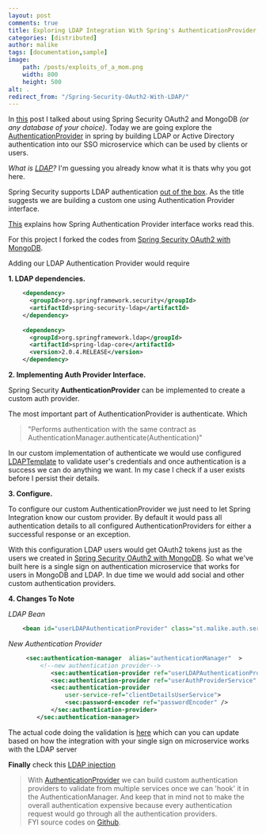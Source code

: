 ```yaml
---
layout: post
comments: true
title: Exploring LDAP Integration With Spring's AuthenticationProvider,OAuth2 and MongoDB for a SSO service
categories: [distributed]
author: malike
tags: [documentation,sample]
image:
    path: /posts/exploits_of_a_mom.png
    width: 800
    height: 500
alt: .
redirect_from: "/Spring-Security-OAuth2-With-LDAP/"
---
```


In [this](http://malike.github.io/Spring-Security-OAuth2/)  post I talked about using Spring Security OAuth2 and MongoDB *(or any database of your choice)*. 
Today we are going explore the [AuthenticationProvider](https://docs.spring.io/spring-security/site/docs/3.2.7.RELEASE/apidocs/org/springframework/security/authentication/AuthenticationProvider.html) in spring by building LDAP or Active Directory authentication into our SSO microservice which can be used by clients or users.

*What is [LDAP](https://en.wikipedia.org/wiki/Lightweight_Directory_Access_Protocol)?* I'm guessing you already know what it is thats why you got here.

Spring Security supports LDAP authentication [out of the box](http://projects.spring.io/spring-ldap/). As the title suggests we 
are building a custom one using  Authentication Provider interface.

[This](https://docs.spring.io/spring-security/site/docs/3.1.x/reference/core-services.html) explains how Spring Authentication Provider interface works read this. 


For this project I forked the codes from [Spring Security OAuth2 with MongoDB](http://malike.github.io/Spring-Security-OAuth2/).

Adding our LDAP Authentication Provider would require 

**1. LDAP dependencies.**

```xml
	<dependency>
      <groupId>org.springframework.security</groupId>
      <artifactId>spring-security-ldap</artifactId>
    </dependency>
        
    <dependency>
      <groupId>org.springframework.ldap</groupId>
      <artifactId>spring-ldap-core</artifactId>
      <version>2.0.4.RELEASE</version>
    </dependency>
```

**2. Implementing  Auth Provider Interface.**

Spring Security **AuthenticationProvider** can be implemented to create a custom auth provider. 

The most important part of AuthenticationProvider is authenticate. Which 

>"Performs authentication with the same contract as AuthenticationManager.authenticate(Authentication)"


In our custom implementation of authenticate we would use configured [LDAPTemplate](http://docs.spring.io/autorepo/docs/spring-ldap/2.0.x/apidocs/org/springframework/ldap/core/LdapTemplate.html) to validate user's credentials and once authentication is a success we can do anything we want. In my case I check if a user exists before  I persist their details.


**3. Configure.**

To configure our custom AuthenticationProvider we just need to let Spring Integration know our custom provider. By default it would pass all authentication details to all configured AuthenticationProviders for either a successful response or an exception.


With this configuration LDAP users would get OAuth2 tokens just as the users we created in [Spring Security OAuth2 with MongoDB](http://malike.github.io/Spring-Security-OAuth2/). So what we've built here is a single sign on authentication microservice
that works for users in MongoDB and LDAP. In due time we would add social and other custom authentication providers.


**4. Changes To Note**

*LDAP Bean*
```xml
	<bean id="userLDAPAuthenticationProvider" class="st.malike.auth.server.service.security.UserLDAPAuthProviderService" />
```	

*New Authentication Provider*
```xml
	 <sec:authentication-manager  alias="authenticationManager"  >  
	 	 <!--new authentication provider-->  
	        <sec:authentication-provider ref="userLDAPAuthenticationProvider" /> 
	        <sec:authentication-provider ref="userAuthProviderService" />                   
	        <sec:authentication-provider
	            user-service-ref="clientDetailsUserService">
	            <sec:password-encoder ref="passwordEncoder" />
	        </sec:authentication-provider>
	    </sec:authentication-manager>
```
The actual code doing the validation is [here](https://github.com/malike/sso-auth-ldap/blob/master/src/main/java/st/malike/auth/server/service/security/UserLDAPAuthProviderService.java) which can you can update based on how the integration with your single sign on microservice works with the LDAP server


**Finally** check this [LDAP injection](https://www.owasp.org/index.php/LDAP_injection) 



> With [AuthenticationProvider](https://docs.spring.io/spring-security/site/docs/3.2.7.RELEASE/apidocs/org/springframework/security/authentication/AuthenticationProvider.html) we can build custom authentication providers to validate from multiple services once we can 'hook' it in the AuthenticationManager. 
>And keep that in mind not to make the overall authentication expensive because every authentication request would go through all the authentication providers.<br/> 
> FYI source codes on [Github](https://github.com/malike/sso-auth-ldap).





